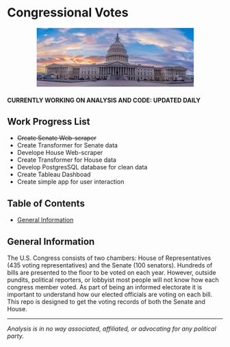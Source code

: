 # Congressional Votes
<p align="center">
  <img src="images/congress.jpg">
</p>
<h4>CURRENTLY WORKING ON ANALYSIS AND CODE: UPDATED DAILY</h4>

<h2>Work Progress List</h2>
<ul id="myUL">
  <li><strike>Create Senate Web-scraper</strike></li>
  <li>Create Transformer for Senate data</li>
  <li>Develope House Web-scraper</li>
  <li>Create Transformer for House data</li>
  <li>Develop PostgresSQL database for clean data</li>
  <li>Create Tableau Dashboad</li>
  <li>Create simple app for user interaction</li>
</ul>

## Table of Contents

* [General Information](#general-information)

## General Information
<p>The U.S. Congress consists of two chambers: House of Representatives (435 voting representatives) and the Senate (100 senators).  Hundreds of bills are presented to the floor to be voted on each year.  However, outside pundits, political reporters, or lobbyist most people will not know how each congress member voted.  As part of being an informed electorate it is important to understand how our elected officials are voting on each bill.  This repo is designed to get the voting records of both the Senate and House.</p><hr>
<p style="font-style: italic;">Analysis is in no way associated, affiliated, or advocating for any political party.</p> 